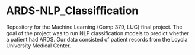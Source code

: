 # ARDS-NLP_Classiffication
Repository for the Machine Learning (Comp 379, LUC) final project. The goal of the project was to run NLP classification models to predict whether a patient had ARDS. Our data consisted of patient records from the Loyola University Medical Center. 
